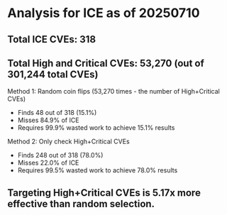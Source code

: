# Analysis for ICE as of 20250710

## Total ICE CVEs: 318
## Total High and Critical CVEs: 53,270 (out of 301,244 total CVEs)

Method 1: Random coin flips (53,270 times - the number of High+Critical CVEs)
  - Finds 48 out of 318 (15.1%)
  - Misses 84.9% of ICE
  - Requires 99.9% wasted work to achieve 15.1% results

Method 2: Only check High+Critical CVEs
  - Finds 248 out of 318 (78.0%)
  - Misses 22.0% of ICE
  - Requires 99.5% wasted work to achieve 78.0% results

## Targeting High+Critical CVEs is 5.17x more effective than random selection.
